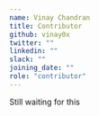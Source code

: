 ```yaml
---
name: Vinay Chandran
title: Contributor
github: vinay0x
twitter: ""
linkedin: ""
slack: ""
joining_date: ""
role: "contributor"
---
```


Still waiting for this
